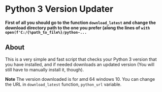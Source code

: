 # Python 3 Version Updater

**First of all you should go to the function `download_latest` and change the download directory path to the one you prefer (along the lines of `with open(f'C:/{%path_to_file%}/python-...`**

## About
This is a very simple and fast script that checks your Python 3 version that you have installed, and if needed downloads an updated version
(You will still have to manually install it, though).

**Note**
The version downloaded is for amd 64 windows 10. You can change the URL in `download_latest` function, `python_url` variable.